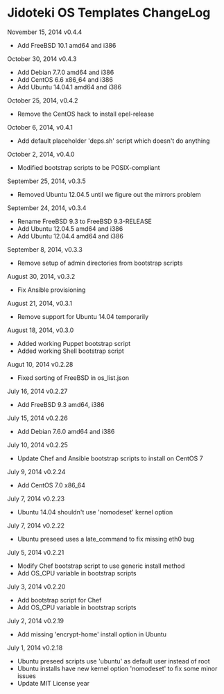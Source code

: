 # Jidoteki OS Templates ChangeLog

November 15, 2014 v0.4.4

  * Add FreeBSD 10.1 amd64 and i386

October 30, 2014 v0.4.3

  * Add Debian 7.7.0 amd64 and i386
  * Add CentOS 6.6 x86_64 and i386
  * Add Ubuntu 14.04.1 amd64 and i386

October 25, 2014, v0.4.2

  * Remove the CentOS hack to install epel-release

October 6, 2014, v0.4.1

  * Add default placeholder 'deps.sh' script which doesn't do anything

October 2, 2014, v0.4.0

  * Modified bootstrap scripts to be POSIX-compliant

September 25, 2014, v0.3.5

  * Removed Ubuntu 12.04.5 until we figure out the mirrors problem

September 24, 2014, v0.3.4

  * Rename FreeBSD 9.3 to FreeBSD 9.3-RELEASE
  * Add Ubuntu 12.04.5 amd64 and i386
  * Add Ubuntu 12.04.4 amd64 and i386

September 8, 2014, v0.3.3

  * Remove setup of admin directories from bootstrap scripts

August 30, 2014, v0.3.2

  * Fix Ansible provisioning

August 21, 2014, v0.3.1

  * Remove support for Ubuntu 14.04 temporarily

August 18, 2014, v0.3.0

  * Added working Puppet bootstrap script
  * Added working Shell bootstrap script

Augut 10, 2014 v0.2.28

  * Fixed sorting of FreeBSD in os_list.json

July 16, 2014 v0.2.27

  * Add FreeBSD 9.3 amd64, i386

July 15, 2014 v0.2.26

  * Add Debian 7.6.0 amd64 and i386

July 10, 2014 v0.2.25

  * Update Chef and Ansible bootstrap scripts to install on CentOS 7

July 9, 2014 v0.2.24

  * Add CentOS 7.0 x86_64

July 7, 2014 v0.2.23

  * Ubuntu 14.04 shouldn't use 'nomodeset' kernel option

July 7, 2014 v0.2.22

  * Ubuntu preseed uses a late_command to fix missing eth0 bug

July 5, 2014 v0.2.21

  * Modify Chef bootstrap script to use generic install method
  * Add OS_CPU variable in bootstrap scripts

July 3, 2014 v0.2.20

  * Add bootstrap script for Chef
  * Add OS_CPU variable in bootstrap scripts


July 2, 2014 v0.2.19

  * Add missing 'encrypt-home' install option in Ubuntu

July 1, 2014 v0.2.18

  * Ubuntu preseed scripts use 'ubuntu' as default user instead of root
  * Ubuntu installs have new kernel option 'nomodeset' to fix some minor issues
  * Update MIT License year
